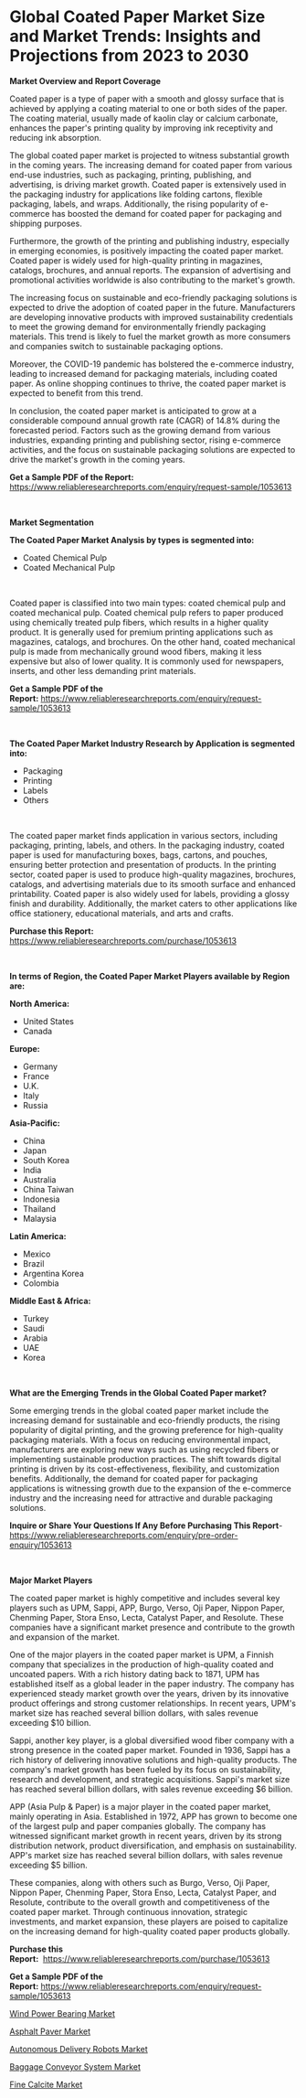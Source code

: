 <p><h1>Global Coated Paper Market Size and Market Trends: Insights and Projections from 2023 to 2030</h1></p><p><strong>Market Overview and Report Coverage</strong></p>
<p><p>Coated paper is a type of paper with a smooth and glossy surface that is achieved by applying a coating material to one or both sides of the paper. The coating material, usually made of kaolin clay or calcium carbonate, enhances the paper's printing quality by improving ink receptivity and reducing ink absorption.</p><p>The global coated paper market is projected to witness substantial growth in the coming years. The increasing demand for coated paper from various end-use industries, such as packaging, printing, publishing, and advertising, is driving market growth. Coated paper is extensively used in the packaging industry for applications like folding cartons, flexible packaging, labels, and wraps. Additionally, the rising popularity of e-commerce has boosted the demand for coated paper for packaging and shipping purposes.</p><p>Furthermore, the growth of the printing and publishing industry, especially in emerging economies, is positively impacting the coated paper market. Coated paper is widely used for high-quality printing in magazines, catalogs, brochures, and annual reports. The expansion of advertising and promotional activities worldwide is also contributing to the market's growth.</p><p>The increasing focus on sustainable and eco-friendly packaging solutions is expected to drive the adoption of coated paper in the future. Manufacturers are developing innovative products with improved sustainability credentials to meet the growing demand for environmentally friendly packaging materials. This trend is likely to fuel the market growth as more consumers and companies switch to sustainable packaging options.</p><p>Moreover, the COVID-19 pandemic has bolstered the e-commerce industry, leading to increased demand for packaging materials, including coated paper. As online shopping continues to thrive, the coated paper market is expected to benefit from this trend.</p><p>In conclusion, the coated paper market is anticipated to grow at a considerable compound annual growth rate (CAGR) of 14.8% during the forecasted period. Factors such as the growing demand from various industries, expanding printing and publishing sector, rising e-commerce activities, and the focus on sustainable packaging solutions are expected to drive the market's growth in the coming years.</p></p>
<p><strong>Get a Sample PDF of the Report:</strong> <a href="https://www.reliableresearchreports.com/enquiry/request-sample/1053613">https://www.reliableresearchreports.com/enquiry/request-sample/1053613</a></p>
<p>&nbsp;</p>
<p><strong>Market Segmentation</strong></p>
<p><strong>The Coated Paper Market Analysis by types is segmented into:</strong></p>
<p><ul><li>Coated Chemical Pulp</li><li>Coated Mechanical Pulp</li></ul></p>
<p>&nbsp;</p>
<p><p>Coated paper is classified into two main types: coated chemical pulp and coated mechanical pulp. Coated chemical pulp refers to paper produced using chemically  treated pulp fibers, which results in a higher quality product. It is generally used for premium printing applications such as magazines, catalogs, and brochures. On the other hand, coated mechanical pulp is made from mechanically ground wood fibers, making it less expensive but also of lower quality. It is commonly used for newspapers, inserts, and other less demanding print materials.</p></p>
<p><strong>Get a Sample PDF of the Report:</strong>&nbsp;<a href="https://www.reliableresearchreports.com/enquiry/request-sample/1053613">https://www.reliableresearchreports.com/enquiry/request-sample/1053613</a></p>
<p>&nbsp;</p>
<p><strong>The Coated Paper Market Industry Research by Application is segmented into:</strong></p>
<p><ul><li>Packaging</li><li>Printing</li><li>Labels</li><li>Others</li></ul></p>
<p>&nbsp;</p>
<p><p>The coated paper market finds application in various sectors, including packaging, printing, labels, and others. In the packaging industry, coated paper is used for manufacturing boxes, bags, cartons, and pouches, ensuring better protection and presentation of products. In the printing sector, coated paper is used to produce high-quality magazines, brochures, catalogs, and advertising materials due to its smooth surface and enhanced printability. Coated paper is also widely used for labels, providing a glossy finish and durability. Additionally, the market caters to other applications like office stationery, educational materials, and arts and crafts.</p></p>
<p><strong>Purchase this Report:</strong>&nbsp; <a href="https://www.reliableresearchreports.com/purchase/1053613">https://www.reliableresearchreports.com/purchase/1053613</a></p>
<p>&nbsp;</p>
<p><strong>In terms of Region, the Coated Paper Market Players available by Region are:</strong></p>
<p>
    <p> <strong> North America: </strong>
        <ul>
            <li>United States</li>
            <li>Canada</li>
        </ul>
        </p> 
    <p> <strong> Europe: </strong>
        <ul>
            <li>Germany</li>
            <li>France</li>
            <li>U.K.</li>
            <li>Italy</li>
            <li>Russia</li>
        </ul>
        </p> 
    <p> <strong> Asia-Pacific: </strong>
        <ul>
            <li>China</li>
            <li>Japan</li>
            <li>South Korea</li>
            <li>India</li>
            <li>Australia</li>
            <li>China Taiwan</li>
            <li>Indonesia</li>
            <li>Thailand</li>
            <li>Malaysia</li>
        </ul>
        </p> 
    <p> <strong> Latin America: </strong>
        <ul>
            <li>Mexico</li>
            <li>Brazil</li>
            <li>Argentina Korea</li>
            <li>Colombia</li>
        </ul>
        </p> 
    <p> <strong> Middle East & Africa: </strong>
        <ul>
            <li>Turkey</li>
            <li>Saudi</li>
            <li>Arabia</li>
            <li>UAE</li>
            <li>Korea</li>
        </ul>
    </p>
    </p>
<p>&nbsp;</p>
<p><strong>What are the Emerging Trends in the Global Coated Paper market?</strong></p>
<p><p>Some emerging trends in the global coated paper market include the increasing demand for sustainable and eco-friendly products, the rising popularity of digital printing, and the growing preference for high-quality packaging materials. With a focus on reducing environmental impact, manufacturers are exploring new ways such as using recycled fibers or implementing sustainable production practices. The shift towards digital printing is driven by its cost-effectiveness, flexibility, and customization benefits. Additionally, the demand for coated paper for packaging applications is witnessing growth due to the expansion of the e-commerce industry and the increasing need for attractive and durable packaging solutions.</p></p>
<p><strong>Inquire or Share Your Questions If Any Before Purchasing This Report</strong>- <a href="https://www.reliableresearchreports.com/enquiry/pre-order-enquiry/1053613">https://www.reliableresearchreports.com/enquiry/pre-order-enquiry/1053613</a></p>
<p>&nbsp;</p>
<p><strong>Major Market Players</strong></p>
<p><p>The coated paper market is highly competitive and includes several key players such as UPM, Sappi, APP, Burgo, Verso, Oji Paper, Nippon Paper, Chenming Paper, Stora Enso, Lecta, Catalyst Paper, and Resolute. These companies have a significant market presence and contribute to the growth and expansion of the market.</p><p>One of the major players in the coated paper market is UPM, a Finnish company that specializes in the production of high-quality coated and uncoated papers. With a rich history dating back to 1871, UPM has established itself as a global leader in the paper industry. The company has experienced steady market growth over the years, driven by its innovative product offerings and strong customer relationships. In recent years, UPM's market size has reached several billion dollars, with sales revenue exceeding $10 billion.</p><p>Sappi, another key player, is a global diversified wood fiber company with a strong presence in the coated paper market. Founded in 1936, Sappi has a rich history of delivering innovative solutions and high-quality products. The company's market growth has been fueled by its focus on sustainability, research and development, and strategic acquisitions. Sappi's market size has reached several billion dollars, with sales revenue exceeding $6 billion.</p><p>APP (Asia Pulp & Paper) is a major player in the coated paper market, mainly operating in Asia. Established in 1972, APP has grown to become one of the largest pulp and paper companies globally. The company has witnessed significant market growth in recent years, driven by its strong distribution network, product diversification, and emphasis on sustainability. APP's market size has reached several billion dollars, with sales revenue exceeding $5 billion.</p><p>These companies, along with others such as Burgo, Verso, Oji Paper, Nippon Paper, Chenming Paper, Stora Enso, Lecta, Catalyst Paper, and Resolute, contribute to the overall growth and competitiveness of the coated paper market. Through continuous innovation, strategic investments, and market expansion, these players are poised to capitalize on the increasing demand for high-quality coated paper products globally.</p></p>
<p><strong>Purchase this Report:</strong>&nbsp;&nbsp;<a href="https://www.reliableresearchreports.com/purchase/1053613">https://www.reliableresearchreports.com/purchase/1053613</a></p>
<p></p>
<p><strong>Get a Sample PDF of the Report:</strong>&nbsp;<a href="https://www.reliableresearchreports.com/enquiry/request-sample/1053613">https://www.reliableresearchreports.com/enquiry/request-sample/1053613</a></p>
<p><p><a href="https://github.com/YashRP12/Market-Research-Report-List-1/blob/main/wind-power-bearing-market.md">Wind Power Bearing Market</a></p><p><a href="https://medium.com/@isaiasmarks/asphalt-paver-market-outlook-industry-overview-and-forecast-2023-to-2030-24cb80d55344">Asphalt Paver Market</a></p><p><a href="https://medium.com/@devyncasper/autonomous-delivery-robots-market-focuses-on-market-share-size-and-projected-forecast-till-2030-848b317b408d">Autonomous Delivery Robots Market</a></p><p><a href="https://medium.com/@hollymayert/baggage-conveyor-system-market-size-reveals-the-best-marketing-channels-in-global-industry-8dcaf0d750f0">Baggage Conveyor System Market</a></p><p><a href="https://github.com/Chiragrp24/Market-Research-Report-List-1/blob/main/fine-calcite-market.md">Fine Calcite Market</a></p></p>